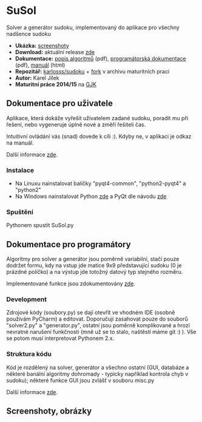 # SuSol

Solver a generátor sudoku, implementovaný do aplikace pro všechny nadšence sudoku

- **Ukázka:** [screenshoty](https://github.com/karlosss/sudoku/blob/master/screen1.png)
- **Download:** aktuální release [zde](https://github.com/karlosss/sudoku/archive/SuSol.zip)
- **Dokumentace:** [popis algoritmů](https://github.com/karlosss/sudoku/blob/master/anotace.pdf) (pdf),  [programátorská dokumentace](https://github.com/karlosss/sudoku/blob/master/dokumentace.pdf) (pdf), [manuál](https://github.com/karlosss/sudoku/blob/master/man/manual.html) (html)
- **Repozitář:** [karlosss/sudoku](https://github.com/karlosss/sudoku) + [fork](http://github.com/gjkcz/sudoku) v archivu maturitních prací
- **Autor:** Karel Jílek
- **Maturitní práce 2014/15** na [GJK](https://github.com/gjkcz/gjkcz)

## Dokumentace pro uživatele
Aplikace, která dokáže vyřešit uživatelem zadané sudoku, poradit mu při řešení, nebo vygeneruje úplně nové a změří řešiteli čas.

Intuitivní ovládání vás (snad) dovede k cíli :). Kdyby ne, v aplikaci je odkaz na manuál.

Další informace [zde](https://github.com/karlosss/sudoku/blob/master/anotace.pdf).
### Instalace
- Na Linuxu nainstalovat balíčky "pyqt4-common", "python2-pyqt4" a "python2"
- Na Windows nainstalovat Python [zde](http://www.python.org/download/releases/2.7) a PyQt dle návodu [zde](http://riverbankcomputing.co.uk/software/pyqt/download)

### Spuštění
Pythonem spustit SuSol.py

## Dokumentace pro programátory
Algoritmy pro solver a generátor jsou poměrně variabilní, stačí pouze dodržet formu, kdy na vstup jde matice 9x9 představující sudoku (0 je prázdné políčko) a na výstup jde totožný datový typ stejného rozměru.

Implementované funkce jsou zdokumentovány [zde](https://github.com/karlosss/sudoku/blob/master/dokumentace.pdf).

### Development 
Zdrojové kódy (soubory.py) se dají otevřít ve vhodném IDE (osobně používám PyCharm) a editovat. Doporučuji zasahovat pouze do souborů "solver2.py" a "generator.py", ostatní jsou poměrně komplikované a hrozí nevratné narušení funkčnosti (mně už se to stalo, naštěstí máme git :) ). Vše se potom musí interpretovat Pythonem 2.x.

### Struktura kódu
Kód je rozdělený na solver, generátor a všechno ostatní (GUI, databáze a některé banální algoritmy dohromady - typicky například kontrola chyb v sudoku); některé funkce GUI jsou zvlášť v souboru misc.py

Další informace [zde](https://github.com/karlosss/sudoku/blob/master/dokumentace.pdf).

## Screenshoty, obrázky
[screenshot]: https://github.com/karlosss/sudoku/blob/master/screen1.png

